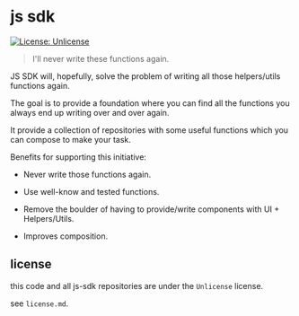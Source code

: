 # js sdk

[![License: Unlicense](https://img.shields.io/badge/license-Unlicense-blue.svg)](http://unlicense.org/)

> I'll never write these functions again.

JS SDK will, hopefully, solve the problem of writing all those helpers/utils functions again.

The goal is to provide a foundation where you can find all the functions you always end up writing over and over again.

It provide a collection of repositories with some useful functions which you can compose to make your task.

Benefits for supporting this initiative:

- Never write those functions again.

- Use well-know and tested functions.

- Remove the boulder of having to provide/write components with UI + Helpers/Utils.

- Improves composition.

## license

this code and all js-sdk repositories are under the `Unlicense` license.

see `license.md`.
